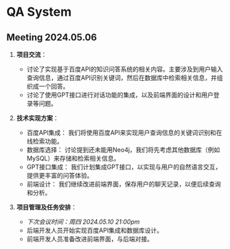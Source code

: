# QA System

## Meeting 2024.05.06
1. **项目交流**：
    - 讨论了实现基于百度API的知识问答系统的相关内容。主要涉及到用户输入查询信息，通过百度API识别关键词，然后在数据库中检索相关信息，并组织成一个回答。
    - 讨论了使用GPT接口进行对话功能的集成，以及前端界面的设计和用户登录等问题。

2. **技术实现方案**：
    - 百度API集成： 我们将使用百度API来实现用户查询信息的关键词识别和在线检索功能。
    - 数据库选择： 讨论提到还未能用Neo4j，我们将先考虑其他数据库（例如MySQL）来存储和检索相关信息。
    - GPT接口集成： 我们计划集成GPT接口，以实现与用户的自然语言交互，提供更丰富的问答体验。
    - 前端设计： 我们继续改进前端界面，保存用户的聊天记录，以便后续查询和分析。

3. **项目管理及任务安排**：
    - *下次会议时间：周四 2024.05.10 21:00pm*
    - 后端开发人员开始实现百度API集成和数据库设计。
    - 前端开发人员准备改进前端界面，与后端对接。



